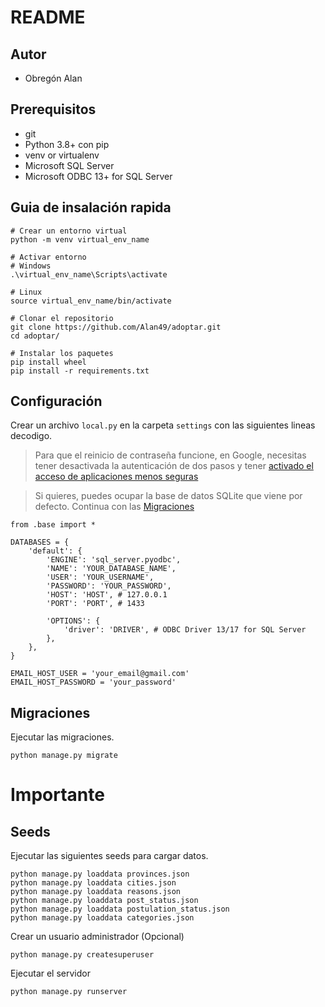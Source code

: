 # README #

## Autor
- Obregón Alan

## Prerequisitos
- git
- Python 3.8+ con pip
- venv or virtualenv
- Microsoft SQL Server
- Microsoft ODBC 13+ for SQL Server

## Guia de insalación rapida
```
# Crear un entorno virtual
python -m venv virtual_env_name

# Activar entorno
# Windows 
.\virtual_env_name\Scripts\activate

# Linux
source virtual_env_name/bin/activate

# Clonar el repositorio
git clone https://github.com/Alan49/adoptar.git
cd adoptar/

# Instalar los paquetes
pip install wheel
pip install -r requirements.txt
```

## Configuración


Crear un archivo `local.py` en la carpeta `settings` con las siguientes lineas decodigo.

> Para que el reinicio de contraseña funcione, en Google, necesitas tener desactivada la autenticación de dos pasos y tener [activado el acceso de aplicaciones menos seguras](https://myaccount.google.com/lesssecureapps?pli=1&rapt=AEjHL4M3V8HExiUumtms7Cfsw4jeZxg4DvMB0xssDTy52YItQz1AKhcNDPW4vq99npAk7-iFUcOaitWNHyKyZm8NYbbGIgCGNA)

> Si quieres, puedes ocupar la base de datos SQLite que viene por defecto. Continua con las [Migraciones](#migraciones)

```
from .base import *

DATABASES = {
    'default': {
        'ENGINE': 'sql_server.pyodbc',
        'NAME': 'YOUR_DATABASE_NAME',
        'USER': 'YOUR_USERNAME',
        'PASSWORD': 'YOUR_PASSWORD',
        'HOST': 'HOST', # 127.0.0.1
        'PORT': 'PORT', # 1433

        'OPTIONS': {
            'driver': 'DRIVER', # ODBC Driver 13/17 for SQL Server
        },
    },
}

EMAIL_HOST_USER = 'your_email@gmail.com'
EMAIL_HOST_PASSWORD = 'your_password'
```

## Migraciones
Ejecutar las migraciones.
```
python manage.py migrate

```


# Importante
## Seeds
Ejecutar las siguientes seeds para cargar datos.
```
python manage.py loaddata provinces.json
python manage.py loaddata cities.json
python manage.py loaddata reasons.json
python manage.py loaddata post_status.json
python manage.py loaddata postulation_status.json
python manage.py loaddata categories.json

```

Crear un usuario administrador (Opcional)
```
python manage.py createsuperuser
```

Ejecutar el servidor
```
python manage.py runserver
```

